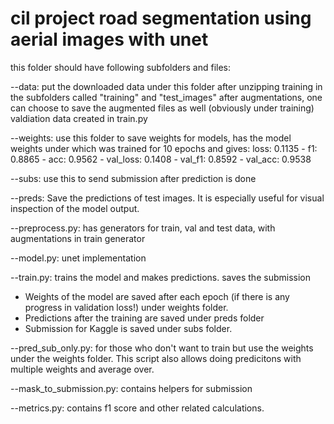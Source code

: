 # cil project road segmentation using aerial images with unet

this folder should have following subfolders and files:

--data: put the downloaded data under this folder after unzipping training
in the subfolders called "training" and "test_images"
after augmentations, one can choose to save the augmented files as well (obviously under training)
valdiation data created in train.py

--weights: use this folder to save weights for models, has the model weights under which was 
trained for 10 epochs and gives:
loss: 0.1135 - f1: 0.8865 - acc: 0.9562 - val_loss: 0.1408 - val_f1: 0.8592 - val_acc: 0.9538

--subs: use this to send submission after prediction is done

--preds: Save the predictions of test images. It is especially useful for visual inspection of the model output.

--preprocess.py: has generators for train, val and test data, with augmentations in train generator

--model.py: unet implementation

--train.py: trains the model and makes predictions. saves the submission
 * Weights of the model are saved after each epoch (if there is any progress in validation loss!) under weights folder.
 * Predictions after the training are saved under preds folder
 * Submission for Kaggle is saved under subs folder. 

--pred_sub_only.py: for those who don't want to train but use the weights under the weights folder. This script also allows doing predicitons with multiple weights and average over. 

--mask_to_submission.py: contains helpers for submission

--metrics.py: contains f1 score and other related calculations. 
